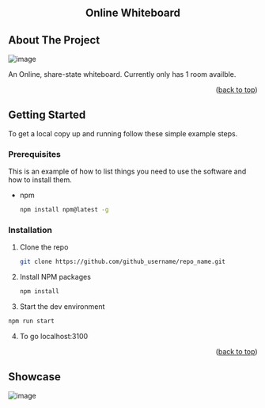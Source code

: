 <!-- Improved compatibility of back to top link: See: https://github.com/othneildrew/Best-README-Template/pull/73 -->
<a id="readme-top"></a>
<!--
*** Thanks for checking out the Best-README-Template. If you have a suggestion
*** that would make this better, please fork the repo and create a pull request
*** or simply open an issue with the tag "enhancement".
*** Don't forget to give the project a star!
*** Thanks again! Now go create something AMAZING! :D
-->

<!-- PROJECT LOGO -->

<h2 align="center">Online Whiteboard</h2>
</div>

<!-- ABOUT THE PROJECT -->
## About The Project

![image](https://github.com/user-attachments/assets/21054b8c-a9c7-4ea1-8b3a-c58f69d6a103)


An Online, share-state whiteboard. Currently only has 1 room availble.

<p align="right">(<a href="#readme-top">back to top</a>)</p>


## Getting Started

To get a local copy up and running follow these simple example steps.

### Prerequisites

This is an example of how to list things you need to use the software and how to install them.
* npm
  ```sh
  npm install npm@latest -g
  ```

### Installation

1. Clone the repo
   ```sh
   git clone https://github.com/github_username/repo_name.git
   ```
2. Install NPM packages
   ```sh
   npm install
   ```
3. Start the dev environment
  ```sh
  npm run start
  ```
4. To go localhost:3100
<p align="right">(<a href="#readme-top">back to top</a>)</p>


## Showcase
![image](https://github.com/user-attachments/assets/43bb553b-61f2-4f5a-a1af-ae63eaaab059)

